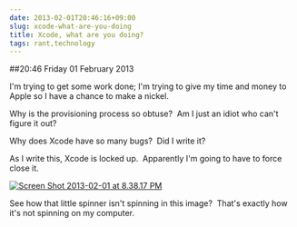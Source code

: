 ```yaml
---
date: 2013-02-01T20:46:16+09:00
slug: xcode-what-are-you-doing
title: Xcode, what are you doing?
tags: rant,technology
---
```


##20:46 Friday 01 February 2013

I'm trying to get some work done; I'm trying to give my time and money to Apple so I have a chance to make a nickel.

Why is the provisioning process so obtuse?  Am I just an idiot who can't figure it out?

Why does Xcode have so many bugs?  Did I write it?

As I write this, Xcode is locked up.  Apparently I'm going to have to force close it.

[![Screen Shot 2013-02-01 at 8.38.17 PM](/images/2013/02/Screen-Shot-2013-02-01-at-8.38.17-PM.png)](/images/2013/02/Screen-Shot-2013-02-01-at-8.38.17-PM.png)

See how that little spinner isn't spinning in this image?  That's exactly how it's not spinning on my computer.
